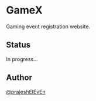 # GameX

Gaming event registration website.

## Status

In progress...

## Author

[@prajeshElEvEn](https://github.com/prajeshElEvEn)
